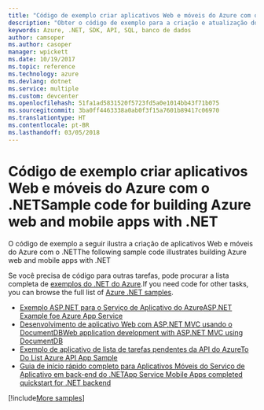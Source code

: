 ```yaml
---
title: "Código de exemplo criar aplicativos Web e móveis do Azure com o .NET"
description: "Obter o código de exemplo para a criação e atualização do .NET de aplicativos Web do Azure"
keywords: Azure, .NET, SDK, API, SQL, banco de dados
author: camsoper
ms.author: casoper
manager: wpickett
ms.date: 10/19/2017
ms.topic: reference
ms.technology: azure
ms.devlang: dotnet
ms.service: multiple
ms.custom: devcenter
ms.openlocfilehash: 51fa1ad5831520f5723fd5a0e1014bb43f71b075
ms.sourcegitcommit: 3ba0ff4463338a0ab0f3f15a7601b89417c06970
ms.translationtype: HT
ms.contentlocale: pt-BR
ms.lasthandoff: 03/05/2018
---
```

# <a name="sample-code-for-building-azure-web-and-mobile-apps-with-net"></a><span data-ttu-id="ae569-104">Código de exemplo criar aplicativos Web e móveis do Azure com o .NET</span><span class="sxs-lookup"><span data-stu-id="ae569-104">Sample code for building Azure web and mobile apps with .NET</span></span>

<span data-ttu-id="ae569-105">O código de exemplo a seguir ilustra a criação de aplicativos Web e móveis do Azure com o .NET</span><span class="sxs-lookup"><span data-stu-id="ae569-105">The following sample code illustrates building Azure web and mobile apps with .NET</span></span>

<span data-ttu-id="ae569-106">Se você precisa de código para outras tarefas, pode procurar a lista completa de [exemplos do .NET do Azure](https://azure.microsoft.com/resources/samples/?platform=dotnet&view=azure-dotnet).</span><span class="sxs-lookup"><span data-stu-id="ae569-106">If you need code for other tasks, you can browse the full list of [Azure .NET samples](https://azure.microsoft.com/resources/samples/?platform=dotnet&view=azure-dotnet).</span></span>

- [<span data-ttu-id="ae569-107">Exemplo ASP.NET para o Serviço de Aplicativo do Azure</span><span class="sxs-lookup"><span data-stu-id="ae569-107">ASP.NET Example foe Azure App Service</span></span>](https://azure.microsoft.com/resources/samples/app-service-web-dotnet-get-started/)
- [<span data-ttu-id="ae569-108">Desenvolvimento de aplicativo Web com ASP.NET MVC usando o DocumentDB</span><span class="sxs-lookup"><span data-stu-id="ae569-108">Web application development with ASP.NET MVC using DocumentDB</span></span>](https://azure.microsoft.com/resources/samples/documentdb-dotnet-todo-app/
)
- [<span data-ttu-id="ae569-109">Exemplo de aplicativo de lista de tarefas pendentes da API do Azure</span><span class="sxs-lookup"><span data-stu-id="ae569-109">To Do List Azure API App Sample</span></span>](https://azure.microsoft.com/resources/samples/app-service-api-dotnet-todo-list/?cdn=disable)
- [<span data-ttu-id="ae569-110">Guia de início rápido completo para Aplicativos Móveis do Serviço de Aplicativo em back-end do .NET</span><span class="sxs-lookup"><span data-stu-id="ae569-110">App Service Mobile Apps completed quickstart for .NET backend</span></span>](https://azure.microsoft.com/resources/samples/app-service-mobile-dotnet-backend-quickstart/)


[!include[More samples](includes/more-samples.md)]
